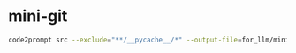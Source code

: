 # mini-git

```bash
code2prompt src --exclude="**/__pycache__/*" --output-file=for_llm/mini_git.txt
```